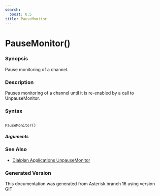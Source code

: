 ```yaml
---
search:
  boost: 0.5
title: PauseMonitor
---
```


# PauseMonitor()

### Synopsis

Pause monitoring of a channel.

### Description

Pauses monitoring of a channel until it is re-enabled by a call to UnpauseMonitor.<br>


### Syntax


```

PauseMonitor()
```
##### Arguments

### See Also

* [Dialplan Applications UnpauseMonitor](/Asterisk_16_Documentation/API_Documentation/Dialplan_Applications/UnpauseMonitor)


### Generated Version

This documentation was generated from Asterisk branch 16 using version GIT 